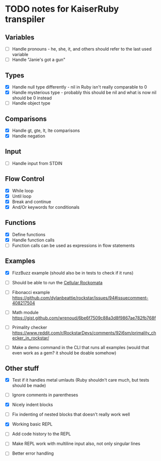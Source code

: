 # TODO notes for KaiserRuby transpiler

## Variables

- [ ] Handle pronouns - he, she, it, and others should refer to the last used variable
- [ ] Handle "Janie's got a gun"

## Types

- [x] Handle null type differently - nil in Ruby isn't really comparable to 0
- [x] Handle mysterious type - probably this should be nil and what is now nil should be 0 instead
- [ ] Handle object type

## Comparisons

- [x] Handle gt, gte, lt, lte comparisons
- [x] Handle negation

## Input

- [ ] Handle input from STDIN

## Flow Control

- [x] While loop
- [x] Until loop
- [x] Break and continue
- [x] And/Or keywords for conditionals

## Functions

- [x] Define functions
- [x] Handle function calls
- [ ] Function calls can be used as expressions in flow statements

## Examples

- [x] FizzBuzz example (should also be in tests to check if it runs)
- [ ] Should be able to run the [Cellular Rockomata](https://github.com/Rifhutch/cellular-rocktomata)
- [ ] Fibonacci example https://github.com/dylanbeattie/rockstar/issues/94#issuecomment-408217504
- [ ] Math module https://gist.github.com/wrenoud/6be6f7509c88a3d8f9867ae782fb768f
- [ ] Primality checker https://www.reddit.com/r/RockstarDevs/comments/92i6sm/primality_checker_in_rockstar/

- [ ] Make a demo command in the CLI that runs all examples (would that even work as a gem? it should be doable somehow)

## Other stuff

- [x] Test if it handles metal umlauts (Ruby shouldn't care much, but tests should be made)
- [ ] Ignore comments in parentheses

- [x] Nicely indent blocks
- [ ] Fix indenting of nested blocks that doesn't really work well

- [x] Working basic REPL
- [ ] Add code history to the REPL
- [ ] Make REPL work with multiline input also, not only singular lines

- [ ] Better error handling